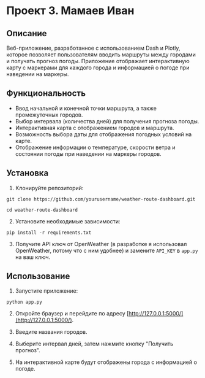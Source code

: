 # Проект 3. Мамаев Иван

## Описание

Веб-приложение, разработанное с использованием Dash и Plotly, которое позволяет пользователям вводить маршруты между городами и получать прогноз погоды. Приложение отображает интерактивную карту с маркерами для каждого города и информацией о погоде при наведении на маркеры.

## Функциональность

- Ввод начальной и конечной точки маршрута, а также промежуточных городов.
- Выбор интервала (количества дней) для получения прогноза погоды.
- Интерактивная карта с отображением городов и маршрута.
- Возможность выбора даты для отображения погодных условий на карте.
- Отображение информации о температуре, скорости ветра и состоянии погоды при наведении на маркеры городов.

## Установка

1. Клонируйте репозиторий:

`git clone https://github.com/yourusername/weather-route-dashboard.git`

`cd weather-route-dashboard`


2. Установите необходимые зависимости:

`pip install -r requirements.txt`


3. Получите API ключ от OpenWeather (в разработке я использовал OpenWeather, потому что с ним удобнее) и замените `API_KEY` в `app.py` на ваш ключ.

## Использование

1. Запустите приложение:

`python app.py`


2. Откройте браузер и перейдите по адресу [http://127.0.0.1:5000/](http://127.0.0.1:5000/).

3. Введите названия городов.
4. Выберите интервал дней, затем нажмите кнопку "Получить прогноз".
5. На интерактивной карте будут отображены города с информацией о погоде.